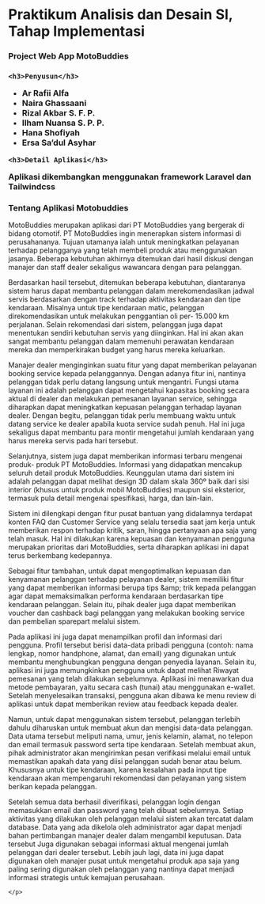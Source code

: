 <h1>Praktikum Analisis dan Desain SI, Tahap Implementasi</h1>
<h3>Project Web App MotoBuddies<h3> 

    <h3>Penyusun</h3>
<ul>
    <li>Ar Rafii Alfa</li> 
    <li>Naira Ghassaani</li> 
    <li>Rizal Akbar S. F. P.</li> 
    <li>Ilham Nuansa S. P. P.</li> 
    <li>Hana Shofiyah</li>
    <li>Ersa Sa’dul Asyhar</li> 
</ul>

    <h3>Detail Aplikasi</h3>
<p>
    Aplikasi dikembangkan menggunakan framework Laravel dan Tailwindcss 
</p>

    
<h3>Tentang Aplikasi Motobuddies</h3>
    <p>
MotoBuddies merupakan aplikasi dari PT MotoBuddies yang bergerak di bidang otomotif. PT MotoBuddies ingin menerapkan sistem informasi di perusahananya. Tujuan utamanya ialah untuk meningkatkan pelayanan terhadap pelangganya yang telah membeli produk atau menggunakan jasanya. Beberapa kebutuhan akhirnya ditemukan dari hasil diskusi dengan manajer dan staff dealer sekaligus wawancara dengan para pelanggan.

Berdasarkan hasil tersebut, ditemukan beberapa kebutuhan, diantaranya sistem harus dapat membantu pelanggan dalam merekomendasikan jadwal servis berdasarkan dengan track terhadap aktivitas kendaraan dan tipe kendaraan. Misalnya untuk tipe kendaraan matic, pelanggan direkomendasikan untuk melakukan penggantian oli per- 15.000 km perjalanan. Selain rekomendasi dari sistem, pelanggan juga dapat menentukan sendiri kebutuhan servis yang diinginkan. Hal ini akan akan sangat membantu pelanggan dalam memenuhi perawatan kendaraan mereka dan memperkirakan budget yang harus mereka keluarkan.

Manajer dealer menginginkan suatu fitur yang dapat memberikan pelayanan booking service kepada pelanggannya. Dengan adanya fitur ini, nantinya pelanggan tidak perlu datang langsung untuk mengantri. Fungsi utama layanan ini adalah pelanggan dapat mengetahui kapasitas booking secara aktual di dealer dan melakukan pemesanan layanan service, sehingga diharapkan dapat meningkatkan kepuasan pelanggan terhadap layanan dealer. Dengan begitu, pelanggan tidak perlu membuang waktu untuk datang service ke dealer apabila kuota service sudah penuh. Hal ini juga sekaligus dapat membantu para montir mengetahui jumlah kendaraan yang harus mereka servis pada hari tersebut.

Selanjutnya, sistem juga dapat memberikan informasi terbaru mengenai produk- produk PT MotoBuddies. Informasi yang didapatkan mencakup seluruh detail produk MotoBuddies. Keunggulan utama dari sistem ini adalah pelanggan dapat melihat design 3D dalam skala 360º baik dari sisi interior (khusus untuk produk mobil MotoBuddies) maupun sisi eksterior, termasuk pula detail mengenai spesifikasi, harga, dan lain-lain.

Sistem ini dilengkapi dengan fitur pusat bantuan yang didalamnya terdapat konten FAQ dan Customer Service yang selalu tersedia saat jam kerja untuk memberikan respon terhadap kritik, saran, hingga pertanyaan apa saja yang telah masuk. Hal ini dilakukan karena kepuasan dan kenyamanan pengguna merupakan prioritas dari MotoBuddies, serta diharapkan aplikasi ini dapat terus berkembang kedepannya.

Sebagai fitur tambahan, untuk dapat mengoptimalkan kepuasan dan kenyamanan pelanggan terhadap pelayanan dealer, sistem memiliki fitur yang dapat memberikan informasi berupa tips &amp;amp; trik kepada pelanggan agar dapat memaksimalkan performa kendaraan berdasarkan tipe kendaraan pelanggan. Selain itu, pihak dealer juga dapat memberikan voucher dan cashback bagi pelanggan yang melakukan booking service dan pembelian sparepart melalui sistem.

Pada aplikasi ini juga dapat menampilkan profil dan informasi dari pengguna. Profil tersebut berisi data-data pribadi pengguna (contoh: nama lengkap, nomor handphone, alamat, dan email) yang digunakan untuk membantu menghubungkan pengguna dengan penyedia layanan. Selain itu, aplikasi ini juga memungkinkan pengguna untuk dapat melihat Riwayat pemesanan yang telah dilakukan sebelumnya. Aplikasi ini menawarkan dua metode pembayaran, yaitu secara cash (tunai) atau menggunakan e-wallet. Setelah menyelesaikan transaksi, pengguna akan dibawa ke menu review di aplikasi untuk dapat memberikan review atau feedback kepada dealer.

Namun, untuk dapat menggunakan sistem tersebut, pelanggan terlebih dahulu diharuskan untuk membuat akun dan mengisi data-data pelanggan. Data utama tersebut meliputi nama, umur, jenis kelamin, alamat, no telepon dan email termasuk password serta tipe kendaraan. Setelah membuat akun, pihak administrator akan mengirimkan pesan verifikasi melalui email untuk memastikan apakah data yang diisi pelanggan sudah benar atau belum. Khususnya untuk tipe kendaraan, karena kesalahan pada input tipe kendaraan akan mempengaruhi rekomendasi dan pelayanan yang sistem berikan kepada pelanggan.

Setelah semua data berhasil diverifikasi, pelanggan login dengan memasukkan email dan password yang telah dibuat sebelumnya. Setiap aktivitas yang dilakukan oleh pelanggan melalui sistem akan tercatat dalam database. Data yang ada dikelola oleh administrator agar dapat menjadi bahan pertimbangan manajer dealer dalam mengambil keputusan. Data tersebut Juga digunakan sebagai informasi aktual mengenai jumlah pelanggan dari dealer tersebut. Lebih jauh lagi, data ini juga dapat digunakan oleh manajer pusat untuk mengetahui produk apa saja yang paling sering digunakan oleh pelanggan yang nantinya dapat menjadi informasi strategis untuk kemajuan perusahaan.

    </p>
